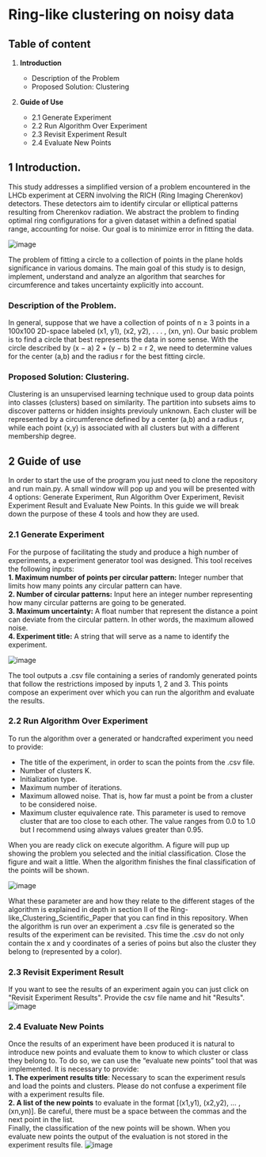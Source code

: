 # Ring-like clustering on noisy data

## Table of content

1. **Introduction**
   - Description of the Problem
   - Proposed Solution: Clustering

2. **Guide of Use**
   - 2.1 Generate Experiment
   - 2.2 Run Algorithm Over Experiment
   - 2.3 Revisit Experiment Result
   - 2.4 Evaluate New Points

## 1 Introduction.

This study addresses a simplified version of a problem encountered in the LHCb experiment at CERN involving the RICH (Ring Imaging Cherenkov) detectors. These detectors aim to identify circular or elliptical patterns resulting from Cherenkov radiation. We abstract the problem to finding optimal ring configurations for a given dataset within a defined spatial range, accounting for noise. Our goal is to minimize error in fitting the data.   


![image](https://github.com/LuisMelladoDiaz/ring-clustering/assets/93400291/e7ddbe4e-8733-4f2c-9e33-6e706f75db3d)

The problem of fitting a circle to a collection of points in the plane holds significance in various domains. The main goal of this study is to design, implement, understand and analyze an algorithm that searches for circumference and takes uncertainty explicitly into account. 

### Description of the Problem.
In general, suppose that we have a collection of points of n ≥ 3 points in a 100x100 2D-space labeled (x1, y1), (x2, y2), . . . , (xn, yn). Our basic problem is to find a circle that best represents the data in some sense. With the circle described by (x − a) 2 + (y − b) 2 = r 2, we need to determine values for the center (a,b) and the radius r for the best fitting circle.
### Proposed Solution: Clustering.
Clustering is an unsupervised learning technique used to group data points into classes (clusters) based on similarity. The partition into subsets aims to discover patterns or hidden insights previouly unknown.
Each cluster will be represented by a circumference defined by a center (a,b) and a radius r, while each point (x,y) is associated with all clusters but with a different membership degree.


## 2 Guide of use
In order to start the use of the program you just need to clone the repository and run main.py. A small window will pop up and you will be presented with 4 options: Generate Experiment, Run Algorithm Over Experiment, Revisit Experiment Result and Evaluate New Points. In this guide we will break down the purpose of these 4 tools and how they are used.

### 2.1 Generate Experiment

For the purpose of facilitating the study and produce a high number of experiments, a experiment generator tool was designed. This tool receives the following inputs:        
**1.    Maximum number of points per circular pattern:** Integer number that limits how many points any circular pattern can have.     
**2.    Number of circular patterns:** Input here an integer number representing how many circular patterns are going to be generated.       
**3.    Maximum uncertainty:** A float number that represent the distance a point can deviate from the circular pattern. In other words, the maximum allowed noise.        
**4.    Experiment title:** A string that will serve as a name to identify the experiment.         

![image](https://github.com/LuisMelladoDiaz/ring-clustering/assets/93400291/87c8c223-1892-4496-be27-66064a45f4dc)

The tool outputs a .csv file containing a series of randomly generated points that follow the restrictions imposed by inputs 1, 2 and 3. This points compose an experiment over which you can run the algorithm and evaluate the results.

### 2.2 Run Algorithm Over Experiment
To run the algorithm over a generated or handcrafted experiment you need to provide:
-	The title of the experiment, in order to scan the points from the .csv file.
-	Number of clusters K.
-	Initialization type.
-	Maximum number of iterations.
-	Maximum allowed noise. That is, how far must a point be from a cluster to be considered noise.
-	Maximum cluster equivalence rate. This parameter is used to remove cluster that are too close to each other. The value ranges from 0.0 to 1.0 but I recommend using always values greater than 0.95.

When you are ready click on execute algorithm. A figure will pup up showing the problem you selected and the initial classification. Close the figure and wait a little. When the algorithm finishes the final classification of the points will be shown.

![image](https://github.com/LuisMelladoDiaz/ring-clustering/assets/93400291/f29cf096-89cb-45b6-961e-913fb2558abe)


What these parameter are and how they relate to the different stages of the algorithm is explained in depth in section II of the Ring-like_Clustering_Scientific_Paper that you can find in this repository.
When the algorithm is run over an experiment a .csv file is generated so the results of the experiment can be revisited. This time the .csv do not only contain the x and y coordinates of a series of poins but also the cluster they belong to (represented by a color).

### 2.3 Revisit Experiment Result
If you want to see the results of an experiment again you can just click on "Revisit Experiment Results". Provide the csv file name and hit "Results".
![image](https://github.com/LuisMelladoDiaz/ring-clustering/assets/93400291/85bf179e-4cca-4e66-9ebe-bcc2c9945891)

### 2.4 Evaluate New Points
Once the results of an experiment have been produced it is natural to introduce new points and evaluate them to know to which cluster or class they belong to.
To do so, we can use the “evaluate new points” tool that was implemented. It is necessary to provide:       
**1.    The experiment results title**: Necessary to scan the experiment resuls and load the points and clusters. Please do not confuse a experiment file with a experiment results file.         
**2.    A list of the new points** to evaluate in the format [(x1,y1), (x2,y2), … , (xn,yn)]. Be careful, there must be a space between the commas and the next point in the list.        
Finally, the classification of the new points will be shown. When you evaluate new points the output of the evaluation is not stored in the experiment results file.
![image](https://github.com/LuisMelladoDiaz/ring-clustering/assets/93400291/94a2b5b8-6768-4843-b4bd-a5f4ad68563f)








